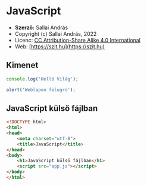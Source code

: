# JavaScript

* **Szerző:** Sallai András
* Copyright (c) Sallai András, 2022
* Licenc: [CC Attribution-Share Alike 4.0 International](https://creativecommons.org/licenses/by-sa/4.0/)
* Web: [https://szit.hu](https://szit.hu)

## Kimenet

```javascript
console.log('Helló Világ');
```

```javascript
alert('Weblapon felugró');
```

## JavaScript külső fájlban

```html
<!DOCTYPE html>
<html>
<head>
    <meta charset="utf-8">
    <title>JavaScript</title>
</head>
<body>
    <h1>JavaScript külső fájlban</h1>
    <script src="app.js"></script>
</body>
</html>
```
